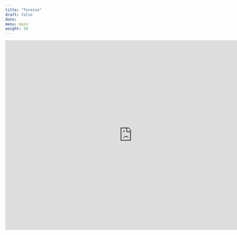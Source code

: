 ```yaml
---
title: "Termine"
draft: false
date:
menu: main
weight: 10
---
```




<iframe src="https://calendar.google.com/calendar/embed?showTitle=0&amp;showPrint=0&amp;showCalendars=0&amp;showTz=0&amp;height=600&amp;wkst=1&amp;bgcolor=%23FFFFFF&amp;src=mail%40feuerwehr-tittmoning.de&amp;color=%2329527A&amp;ctz=Europe%2FBerlin" style="border-width:0" width="800" height="600" frameborder="0" scrolling="no"></iframe>